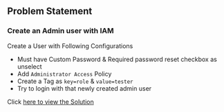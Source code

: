## Problem Statement 

### Create an Admin user with IAM

Create a User with Following Configurations
* Must have Custom Password & Required password reset checkbox as unselect
* Add `Administrator Access` Policy
* Create a Tag as `key=role` & `value=tester`
* Try to login with that newly created admin user

Click [here to view the Solution](solution.md)
